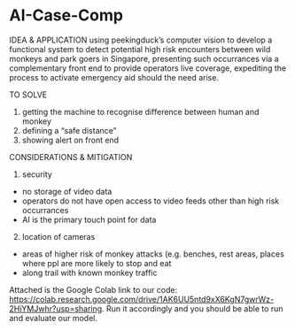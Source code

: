 # AI-Case-Comp

IDEA & APPLICATION
using peekingduck’s computer vision to develop a functional system to detect potential high risk encounters between wild monkeys and park goers in Singapore, presenting such occurrances via a complementary front end to provide operators live coverage, expediting the process to activate emergency aid should the need arise.

TO SOLVE
1. getting the machine to recognise difference between human and monkey
2. defining a “safe distance”
3. showing alert on front end

CONSIDERATIONS & MITIGATION
1. security
  - no storage of video data
  - operators do not have open access to video feeds other than high risk occurrances
  - AI is the primary touch point for data

2. location of cameras
  - areas of higher risk of monkey attacks (e.g. benches, rest areas, places where ppl are more likely to stop and eat
  - along trail with known monkey traffic

Attached is the Google Colab link to our code: https://colab.research.google.com/drive/1AK6UU5ntd9xX6KgN7gwrWz-2HiYMJwhr?usp=sharing. Run it accordingly and you should be able to run and evaluate our model.
